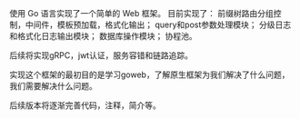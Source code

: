 使用 Go 语言实现了一个简单的 Web 框架。
目前实现了：
前缀树路由分组控制，中间件，模板预加载，格式化输出；
query和post参数处理模块；
分级日志和格式化日志输出模块；
数据库操作模块；
协程池。


后续将实现gRPC，jwt认证，服务容错和链路追踪。

实现这个框架的最初目的是学习goweb，了解原生框架为我们解决了什么问题，我们需要解决什么问题。

后续版本将逐渐完善代码，注释，简介等。
